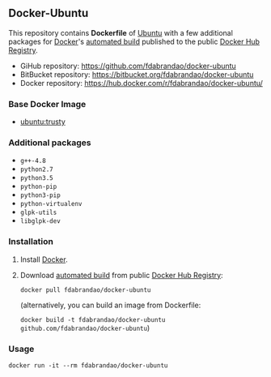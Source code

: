 ## Docker-Ubuntu

This repository contains **Dockerfile** of [Ubuntu](http://www.ubuntu.com/) with a few additional packages for [Docker](https://www.docker.com/)'s [automated build](https://hub.docker.com/r/fdabrandao/docker-ubuntu/) published to the public [Docker Hub Registry](https://hub.docker.com/).

* GiHub repository: <https://github.com/fdabrandao/docker-ubuntu>
* BitBucket repository: <https://bitbucket.org/fdabrandao/docker-ubuntu>
* Docker repository: <https://hub.docker.com/r/fdabrandao/docker-ubuntu/>


### Base Docker Image

* [ubuntu:trusty](https://registry.hub.docker.com/u/library/ubuntu/)


### Additional packages

* `g++-4.8`
* `python2.7`
* `python3.5`
* `python-pip`
* `python3-pip`
* `python-virtualenv`
* `glpk-utils`
* `libglpk-dev`


### Installation

1. Install [Docker](https://www.docker.com/).

2. Download [automated build](https://hub.docker.com/r/fdabrandao/docker-ubuntu/) from public [Docker Hub Registry](https://hub.docker.com/):

   `docker pull fdabrandao/docker-ubuntu`

   (alternatively, you can build an image from Dockerfile:

   `docker build -t fdabrandao/docker-ubuntu github.com/fdabrandao/docker-ubuntu`)


### Usage

    docker run -it --rm fdabrandao/docker-ubuntu
